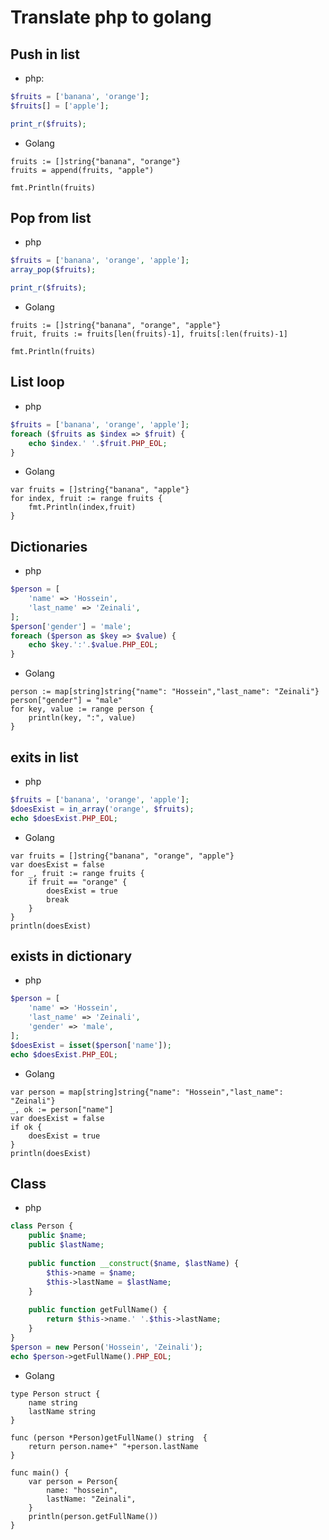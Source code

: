 # Translate php to golang
## Push in list
* php:
```php
$fruits = ['banana', 'orange'];
$fruits[] = ['apple'];

print_r($fruits);
```
* Golang
```golang
fruits := []string{"banana", "orange"}
fruits = append(fruits, "apple")

fmt.Println(fruits)
```
## Pop from list
* php
```php
$fruits = ['banana', 'orange', 'apple'];
array_pop($fruits);

print_r($fruits);
```
* Golang
```golang
fruits := []string{"banana", "orange", "apple"}
fruit, fruits := fruits[len(fruits)-1], fruits[:len(fruits)-1]

fmt.Println(fruits)
```
## List loop
* php
```php
$fruits = ['banana', 'orange', 'apple'];
foreach ($fruits as $index => $fruit) {
    echo $index.' '.$fruit.PHP_EOL;
}
```
* Golang
```golang
var fruits = []string{"banana", "apple"}
for index, fruit := range fruits {
    fmt.Println(index,fruit)
}
```
## Dictionaries
* php
```php
$person = [
    'name' => 'Hossein',
    'last_name' => 'Zeinali',
];
$person['gender'] = 'male';
foreach ($person as $key => $value) {
    echo $key.':'.$value.PHP_EOL;
}
```
* Golang
```golang
person := map[string]string{"name": "Hossein","last_name": "Zeinali"}
person["gender"] = "male"
for key, value := range person {
	println(key, ":", value)
}
```
## exits in list
* php
```php
$fruits = ['banana', 'orange', 'apple'];
$doesExist = in_array('orange', $fruits);
echo $doesExist.PHP_EOL;
```
* Golang
```golang
var fruits = []string{"banana", "orange", "apple"}
var doesExist = false
for _, fruit := range fruits {
    if fruit == "orange" {
        doesExist = true
        break
    }
}
println(doesExist)
```
## exists in dictionary
* php
```php
$person = [
    'name' => 'Hossein',
    'last_name' => 'Zeinali',
    'gender' => 'male',
];
$doesExist = isset($person['name']);
echo $doesExist.PHP_EOL;
```
* Golang
```golang
var person = map[string]string{"name": "Hossein","last_name": "Zeinali"}
_, ok := person["name"]
var doesExist = false
if ok {
	doesExist = true
}
println(doesExist)
```

## Class
* php
```php
class Person {
    public $name;
    public $lastName;
    
    public function __construct($name, $lastName) {
        $this->name = $name;
        $this->lastName = $lastName;
    }
    
    public function getFullName() {
        return $this->name.' '.$this->lastName;
    }
}
$person = new Person('Hossein', 'Zeinali');
echo $person->getFullName().PHP_EOL;
```
* Golang
```golang
type Person struct {
	name string
	lastName string
}

func (person *Person)getFullName() string  {
	return person.name+" "+person.lastName
}

func main() {
	var person = Person{
		name: "hossein",
		lastName: "Zeinali",
	}
	println(person.getFullName())
}
```
